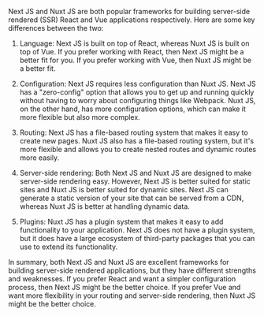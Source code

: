 

Next JS and Nuxt JS are both popular frameworks for building server-side rendered (SSR) React and Vue applications respectively. Here are some key differences between the two:

1. Language: Next JS is built on top of React, whereas Nuxt JS is built on top of Vue. If you prefer working with React, then Next JS might be a better fit for you. If you prefer working with Vue, then Nuxt JS might be a better fit.

2. Configuration: Next JS requires less configuration than Nuxt JS. Next JS has a "zero-config" option that allows you to get up and running quickly without having to worry about configuring things like Webpack. Nuxt JS, on the other hand, has more configuration options, which can make it more flexible but also more complex.

3. Routing: Next JS has a file-based routing system that makes it easy to create new pages. Nuxt JS also has a file-based routing system, but it's more flexible and allows you to create nested routes and dynamic routes more easily.

4. Server-side rendering: Both Next JS and Nuxt JS are designed to make server-side rendering easy. However, Next JS is better suited for static sites and Nuxt JS is better suited for dynamic sites. Next JS can generate a static version of your site that can be served from a CDN, whereas Nuxt JS is better at handling dynamic data.

5. Plugins: Nuxt JS has a plugin system that makes it easy to add functionality to your application. Next JS does not have a plugin system, but it does have a large ecosystem of third-party packages that you can use to extend its functionality.

In summary, both Next JS and Nuxt JS are excellent frameworks for building server-side rendered applications, but they have different strengths and weaknesses. If you prefer React and want a simpler configuration process, then Next JS might be the better choice. If you prefer Vue and want more flexibility in your routing and server-side rendering, then Nuxt JS might be the better choice.